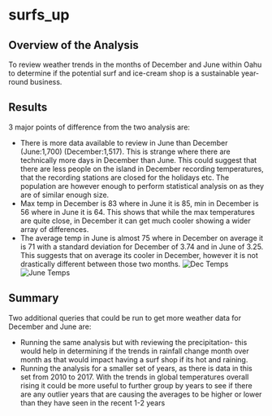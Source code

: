 # surfs_up

## Overview of the Analysis
To review weather trends in the months of December and June within Oahu to determine if the potential surf and ice-cream shop is a sustainable year-round business.
## Results
3 major points of difference from the two analysis are:
- There is more data available to review in June than December (June:1,700) (December:1,517). This is strange where there are technically more days in December than June. This could suggest that there are less people on the island in December recording temperatures, that the recording stations are closed for the holidays etc. The population are however enough to perform statistical analysis on as  they are of similar enough size.
- Max temp in December is 83 where in June it is 85, min in December is 56 where in June it is 64. This shows that while the max temperatures are quite close, in December it can get much cooler showing a wider array of differences.
- The average temp in June is almost 75 where in December on average it is 71 with a standard deviation for December of 3.74 and in June of 3.25. This suggests that on average its cooler in December, however it is not drastically different between those two months.
![Dec Temps](https://user-images.githubusercontent.com/85718354/131219800-b0ee8f63-930d-4f58-8e34-2a4d8c0f9414.PNG)
![June Temps](https://user-images.githubusercontent.com/85718354/131219803-73eb6570-ac36-4ec8-bf15-4585ed5b22b5.PNG)
## Summary
 Two additional queries that could be run to get more weather data for December and June are:

 - Running the same analysis but with reviewing the precipitation- this would help in determining if the trends in rainfall change month over month as that would impact having a surf shop if its hot and raining. 
 - Running the analysis for a smaller set of years, as there is data in this set from 2010 to 2017. With the trends in global temperatures overall rising it could be more useful to further group by years to see if there are any outlier years that are causing the averages to be higher or lower than they have seen in the recent 1-2 years







